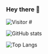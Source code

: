 ### Hey there 👋
![Visitor #](https://visitor-badge.glitch.me/badge?page_id=ch8matt.ch8matt)

![GitHub stats](https://github-readme-stats.vercel.app/api?username=ch8matt&show_icons=true&theme=tokyonight)

![Top Langs](https://github-readme-stats.vercel.app/api/top-langs/?username=ch8matt)

